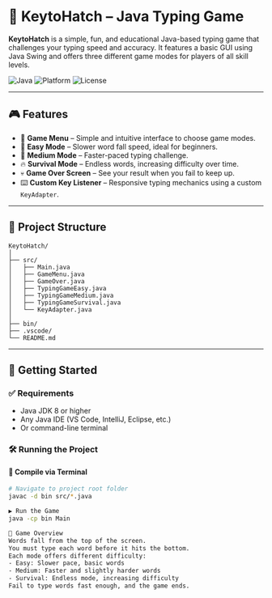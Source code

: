 # 🐣 KeytoHatch – Java Typing Game

**KeytoHatch** is a simple, fun, and educational Java-based typing game that challenges your typing speed and accuracy. It features a basic GUI using Java Swing and offers three different game modes for players of all skill levels.

![Java](https://img.shields.io/badge/Built%20with-Java%20Swing-orange?style=flat-square)
![Platform](https://img.shields.io/badge/Platform-Desktop-blue?style=flat-square)
![License](https://img.shields.io/badge/License-MIT-green?style=flat-square)

---

## 🎮 Features

- 🏁 **Game Menu** – Simple and intuitive interface to choose game modes.
- 🐣 **Easy Mode** – Slower word fall speed, ideal for beginners.
- 🐥 **Medium Mode** – Faster-paced typing challenge.
- 🔥 **Survival Mode** – Endless words, increasing difficulty over time.
- 💀 **Game Over Screen** – See your result when you fail to keep up.
- ⌨️ **Custom Key Listener** – Responsive typing mechanics using a custom `KeyAdapter`.

---

## 📁 Project Structure

```text
KeytoHatch/
│
├── src/
│   ├── Main.java
│   ├── GameMenu.java
│   ├── GameOver.java
│   ├── TypingGameEasy.java
│   ├── TypingGameMedium.java
│   ├── TypingGameSurvival.java
│   └── KeyAdapter.java
│
├── bin/
├── .vscode/
└── README.md

``` 

---

## 🚀 Getting Started

### ✅ Requirements

- Java JDK 8 or higher
- Any Java IDE (VS Code, IntelliJ, Eclipse, etc.)
- Or command-line terminal

### 🛠️ Running the Project

#### 🔧 Compile via Terminal

```bash
# Navigate to project root folder
javac -d bin src/*.java

▶️ Run the Game
java -cp bin Main

🧠 Game Overview
Words fall from the top of the screen.
You must type each word before it hits the bottom.
Each mode offers different difficulty:
- Easy: Slower pace, basic words
- Medium: Faster and slightly harder words
- Survival: Endless mode, increasing difficulty
Fail to type words fast enough, and the game ends.

